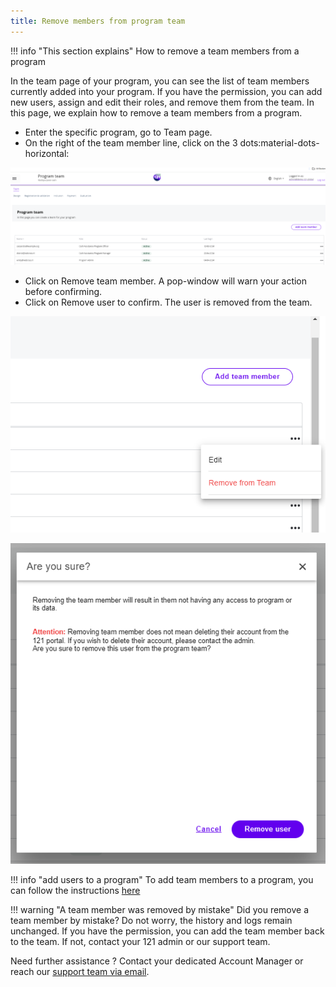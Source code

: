 ```yaml
---
title: Remove members from program team
---
```


!!! info "This section explains"
    How to remove a team members from a program

In the team page of your program, you can see the list of team members currently added into your program. If you have the permission, you can add new users, assign and edit their roles, and remove them from the team. In this page, we explain how to remove a team members from a program.

- Enter the specific program, go to Team page.
- On the right of the team member line, click on the 3 dots:material-dots-horizontal:

![Program Team](../assets/img/ProgramTeamDeleteRemoveUserDots.png)


- Click on Remove team member. A pop-window will warn your action before confirming. 
- Click on Remove user to confirm. The user is removed from the team.

![Action box](../assets/img/ProgramTeamDeleteRemoveUserActionBox.png)

![Remove team member](../assets/img/ProgramTeamDeleteRemoveUserValidation.png)



!!! info "add users to a program"
    To add team members to a program, you can follow the instructions [here](../add-team-members)


!!! warning "A team member was removed by mistake"
    Did you remove a team member by mistake? Do not worry, the history and logs remain unchanged. If you have the permission, you can add the team member back to the team. If not, contact your 121 admin or our support team.


Need further assistance ? Contact your dedicated Account Manager or reach our <a href="mailto:support@121.global">support team via email</a>.